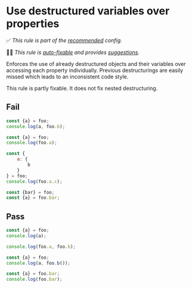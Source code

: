 # Use destructured variables over properties

✅ *This rule is part of the [recommended](https://github.com/sindresorhus/eslint-plugin-unicorn#recommended-config) config.*

🔧💡 *This rule is [auto-fixable](https://eslint.org/docs/user-guide/command-line-interface#fixing-problems) and provides [suggestions](https://eslint.org/docs/developer-guide/working-with-rules#providing-suggestions).*

Enforces the use of already destructured objects and their variables over accessing each property individually. Previous destructurings are easily missed which leads to an inconsistent code style.

This rule is partly fixable. It does not fix nested destructuring.

## Fail

```js
const {a} = foo;
console.log(a, foo.b);
```

```js
const {a} = foo;
console.log(foo.a);
```

```js
const {
	a: {
		b
	}
} = foo;
console.log(foo.a.c);
```

```js
const {bar} = foo;
const {a} = foo.bar;
```

## Pass

```js
const {a} = foo;
console.log(a);
```

```js
console.log(foo.a, foo.b);
```

```js
const {a} = foo;
console.log(a, foo.b());
```

```js
const {a} = foo.bar;
console.log(foo.bar);
```
